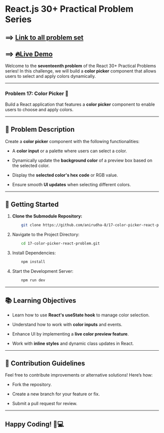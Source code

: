 # React.js 30+ Practical Problem Series

## ==> [Link to all problem set](https://github.com/anirudha-8/react.js-practical-problems.git)

## ==> [🔥Live Demo](https://17-color-picker-component.vercel.app/)

Welcome to the **seventeenth problem** of the React 30+ Practical Problems series! In this challenge, we will build a **color picker** component that allows users to select and apply colors dynamically.

---

### Problem 17: Color Picker 🎨  

Build a React application that features a **color picker** component to enable users to choose and apply colors.

---

## 📝 Problem Description  

Create a **color picker** component with the following functionalities:

- A **color input** or a palette where users can select a color.

- Dynamically update the **background color** of a preview box based on the selected color.

- Display the **selected color's hex code** or RGB value.

- Ensure smooth **UI updates** when selecting different colors.

---

## 🚀 Getting Started  

1. **Clone the Submodule Repository:**  

    ```bash
        git clone https://github.com/anirudha-8/17-color-picker-react-problem.git
    ```

2. Navigate to the Project Directory:  

    ```bash
        cd 17-color-picker-react-problem.git
    ```

3. Install Dependencies:  

    ```bash
        npm install
    ```

4. Start the Development Server:  

    ```bash
        npm run dev
    ```

---

## 📚 Learning Objectives  

- Learn how to use **React's useState hook** to manage color selection.

- Understand how to work with **color inputs** and events.

- Enhance UI by implementing a **live color preview feature**.

- Work with **inline styles** and dynamic class updates in React.

---

## 🤝 Contribution Guidelines  

Feel free to contribute improvements or alternative solutions! Here’s how:  

- Fork the repository.  

- Create a new branch for your feature or fix.  

- Submit a pull request for review.  

---

## Happy Coding! 🎨💻
